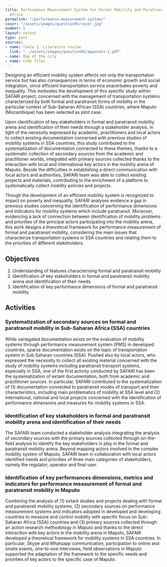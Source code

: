 ```yaml
---
title: Performance Measurement System for Formal Mobility and Paratransit in Sub-Saharan
  Africa
permalink: "/performance-measurement-system/"
cover: "/assets/images/question05/cover.jpg"
number: 5
layout: output
type: post
sources:
- name: Table 1. Literature review
  link: "../assets/images/question05/appendix-1.pdf"
- name: Map of the city
- name: Code files
---
```


Designing an efficient mobility system affects not only the transportation service but has also consequences in terms of economic growth and social integration, since efficient transportation service exacerbates poverty and inequality. This motivates the development of this specific study within SAFARI project, concerned with the management of transportation systems characterized by both formal and paratransit forms of mobility in the particular context of Sub-Saharan African (SSA) countries, where Maputo (Mozambique) has been selected as pilot case. 

Upon identification of key stakeholders in formal and paratransit mobility arena and identification of their needs through a stakeholder analysis, in light of the necessity expressed by academic, practitioners and local actors to collect existing documentation concerned with previous studies of mobility systems in SSA countries, this study contributed to the systematization of documentation connected to these themes, thanks to a systematic collection of secondary sources from the academic and practitioner worlds, integrated with primary sources collected thanks to the interaction with local and international key actors in the mobility arena of Maputo. Beside the difficulties in establishing a direct communication with local actors and authorities, SAFARI team was able to collect existing projects and materials, contributing to the enrichment of a platform to systematically collect mobility policies and projects. 

Though the development of an efficient mobility system is recognized to impact on poverty and inequality, SAFARI analyses evidence a gap in previous studies concerning the identification of performance dimensions and indicators for mobility systems which include paratransit. Moreover, evidencing a lack of connection between identification of mobility problems and priorities of the principal actors participating into the mobility arena, this work designs a theoretical framework for performance measurement of formal and paratransit mobility, considering the main issues that characterize transportation systems in SSA countries and relating them to the priorities of different stakeholders. 

## Objectives
1. Understanding of features characterising formal and paratransit mobility
2. Identification of key stakeholders in formal and paratransit mobility arena and identification of their needs
3. Identification of key performance dimensions of formal and paratransit mobility

## Activities

### Systematization of secondary sources on formal and paratransit mobility in Sub-Saharan Africa (SSA) countries 
While variegated documentation exists on the evaluation of mobility systems through performance measurement system (PMS) in developed countries, sparse documentation exists on the topic of transportation system in Sub Saharan countries (SSA). Pushed also by local actors, who expressed the necessity to collect all existing material concerned with the study of mobility systems including paratransit transport systems, especially in SSA, one of the first activity conducted by SAFARI has been the systematization of extant documentation, both from academic and practitioner sources. In particular, SAFARI contributed to the systematization of (1) documentation connected to paratransit modes of transport and their characteristics, including main problematics of mobility at SSA level and (2) international, national and local projects concerned with the identification of performance dimensions and measures for mobility systems in SSA. 

### Identification of key stakeholders in formal and paratransit mobility arena and identification of their needs 
The SAFARI team conducted a stakeholder analysis integrating the analysis of secondary sources with the primary sources collected through on-the-field analysis to identify the key stakeholders in play in the formal and paratransit mobility arena. Beyond mapping actors involved in the complex mobility system of Maputo, SAFARI team in collaboration with local actors identified needs and priorities of three main categories of stakeholders, namely the regulator, operator and final user. 

### Identification of key performances dimensions, metrics and indicators for performance measurement of formal and paratransit mobility in Maputo 
Combining the analysis of (1) extant studies and projects dealing with formal and paratransit mobility systems, (2) secondary sources on performance measurement systems and indicators adopted in developed and developing countries to measure and control mobility with specific focus on Sub-Saharan Africa (SSA) countries and (3) primary sources collected through an action research methodology in Maputo and thanks to the direct interaction with key actors in the mobility arena in Maputo, SAFARI developed a theoretical framework for mobility systems in SSA countries. In particular, Skype and Whatsapp communication, participation to online and onsite events, one-to-one interviews, field observations in Maputo supported the adaptation of the framework to the specific needs and priorities of key actors to the specific case of Maputo. 
